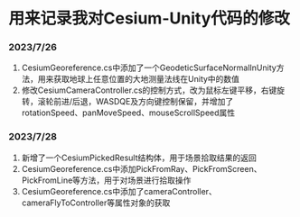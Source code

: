 # 用来记录我对Cesium-Unity代码的修改

### 2023/7/26

1. CesiumGeoreference.cs中添加了一个GeodeticSurfaceNormalInUnity方法，用来获取地球上任意位置的大地测量法线在Unity中的数值
2. 修改CesiumCameraController.cs的控制方式，改为鼠标左键平移，右键旋转，滚轮前进/后退，WASDQE及方向键控制保留，并增加了rotationSpeed、panMoveSpeed、mouseScrollSpeed属性

### 2023/7/28

1. 新增了一个CesiumPickedResult结构体，用于场景拾取结果的返回
2. CesiumGeoreference.cs中添加PickFromRay、PickFromScreen、PickFromLine等方法，用于对场景进行拾取操作
3. CesiumGeoreference.cs中添加了cameraController、cameraFlyToController等属性对象的获取